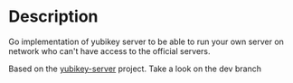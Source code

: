 # Description

Go implementation of yubikey server to be able to run your own server on network who can't have access to the official servers.

Based on the [yubikey-server](https://github.com/digintLab/yubikey-server) project. Take a look on the dev branch

<!--
Go implementation of yubikey server to be able to run your own server on network who can't have access to the official servers.

Store all information inside a sqlite database, need to create other connectors for different backend

I followed the [yubikey protocol in version 2.0](https://code.google.com/p/yubikey-val-server-php/wiki/ValidationProtocolV20) to implement this server

# Usage

    // to build the server
    $go build 
    
    // will add a new application and display the id and key
    $./yubikey-server -app "NameOfYourApp"
    
    // will add a new key in the system
    $./yubikey-server -name "YourName" -pub "publicKey" -secret "AESSecret"
    
    // will revoke/delete a key 
    $./yubikey-server -delete "YourName" 
    
    // will start the server on the default port 3000
    $./yubikey-server -s
    
# How to query the server
Get http call:

    http://<server ip>:<server port>/wsapi/2.0/verify?otp=<your otp>&id=<app id>&nonce=test42

Will return: 

    nonce=test42
    opt=vvcfvelvtdfvtvviihlihlvgnbhnffbgjhdevrfckbfi
    status=OK
    t=2015-01-03T02:11:05+04:00
    h=Vx8RgAAtjypv504iSPbT5nYCt3U=

otp is the one time password generated by your key and app id the the id returned by the server when you created a new application with the "-app <name>" argument
-->

